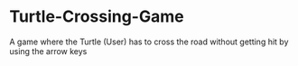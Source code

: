 # Turtle-Crossing-Game
A game where the Turtle (User) has to cross the road without getting hit by using the arrow keys
